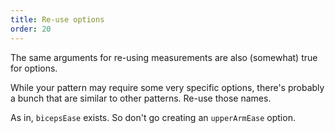 ```yaml
---
title: Re-use options
order: 20
---
```


The same arguments for re-using measurements are also (somewhat) true for options.

While your pattern may require some very specific
options, there's probably a bunch that are similar to other patterns. Re-use those names.

As in, `bicepsEase` exists. So don't go creating an `upperArmEase` option.
